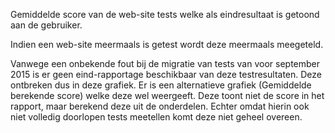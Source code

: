 
Gemiddelde score van de web-site tests welke als eindresultaat 
is getoond aan de gebruiker. 
 
Indien een web-site meermaals is getest wordt deze meermaals meegeteld. 
 
Vanwege een onbekende fout bij de migratie van tests van voor september 
2015 is er geen eind-rapportage beschikbaar van deze testresultaten. 
Deze ontbreken dus in deze grafiek.  Er is een alternatieve grafiek 
(Gemiddelde berekende score) welke deze wel weergeeft.  Deze toont 
niet de score in het rapport, maar berekend deze uit de onderdelen. 
Echter omdat hierin ook niet volledig doorlopen tests meetellen komt 
deze niet geheel overeen.

